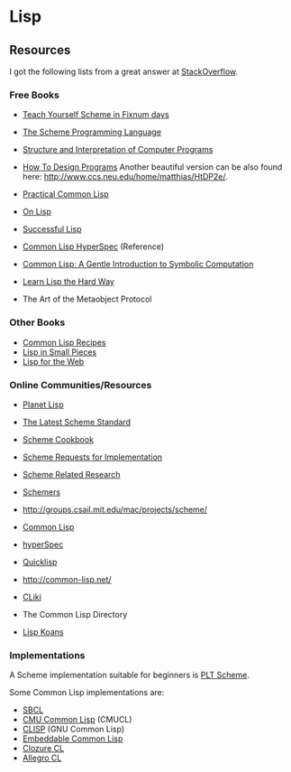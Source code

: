 Lisp
====

Resources
---------

I got the following lists from a great answer at [StackOverflow][so-answer].

[so-answer]:	http://stackoverflow.com/questions/2241111/lisp-community-quality-tutorials-resources

### Free Books

 - [Teach Yourself Scheme in Fixnum days][fixnum]
 - [The Scheme Programming Language][scheme]
 - [Structure and Interpretation of Computer Programs][sicp]
 - [How To Design Programs][htdp]
   Another beautiful version can be also found here:
   <http://www.ccs.neu.edu/home/matthias/HtDP2e/>.

 - [Practical Common Lisp][practical-clisp]
 - [On Lisp][on-lisp]
 - [Successful Lisp](http://www.psg.com/~dlamkins/sl/)
 - [Common Lisp HyperSpec][clisp-spec] (Reference)
 - [Common Lisp: A Gentle Introduction to Symbolic Computation][clisp-gentle]
 - [Learn Lisp the Hard Way](http://learnlispthehardway.org/)
 - The Art of the Metaobject Protocol

### Other Books

 - [Common Lisp Recipes](http://weitz.de/cl-recipes/)
 - [Lisp in Small Pieces](https://www.amazon.com/Lisp-Small-Pieces-Christian-Queinnec/dp/0521545668)
 - [Lisp for the Web](https://leanpub.com/lispweb)

### Online Communities/Resources

 - [Planet Lisp](http://planet.lisp.org/)
 - [The Latest Scheme Standard][scheme-standard]
 - [Scheme Cookbook][scheme-cookbook]
 - [Scheme Requests for Implementation][scheme-requests]
 - [Scheme Related Research][scheme-research]
 - [Schemers](http://www.schemers.org)
 - <http://groups.csail.mit.edu/mac/projects/scheme/>
 - [Common Lisp](http://lisp-lang.org/)
 - [hyperSpec](http://hyperspec.r-forge.r-project.org/)
 - [Quicklisp](https://www.quicklisp.org/)

 - <http://common-lisp.net/>
 - [CLiki](http://www.cliki.net/)
 - The Common Lisp Directory

 - [Lisp Koans](https://github.com/google/lisp-koans)

### Implementations

A Scheme implementation suitable for beginners is [PLT Scheme](http://www.plt-scheme.org/).

Some Common Lisp implementations are:

 - [SBCL](http://www.sbcl.org/)
 - [CMU Common Lisp](https://www.cons.org/cmucl/) (CMUCL)
 - [CLISP](http://clisp.cons.org/) (GNU Common Lisp)
 - [Embeddable Common Lisp](https://common-lisp.net/project/ecl/)
 - [Clozure CL](http://www.clozure.com/clozurecl.html)
 - [Allegro CL](http://www.franz.com/products/allegrocl/)


[fixnum]:	http://download.plt-scheme.org/doc/205/pdf/t-y-scheme.pdf
[scheme]:	http://www.scheme.com/tspl4/
[sicp]:		http://mitpress.mit.edu/sicp/
[htdp]:		http://htdp.org/

[scheme-standard]:	http://www.r6rs.org/
[scheme-cookbook]:	http://schemecookbook.org/
[scheme-requests]:	http://srfi.schemers.org/
[scheme-research]:	http://library.readscheme.org/

[practical-clisp]:	http://www.gigamonkeys.com/book/
[on-lisp]:		http://www.paulgraham.com/onlisp.html
[clisp-spec]:		http://www.lispworks.com/documentation/HyperSpec/Front/
[clisp-gentle]:		http://www.cs.cmu.edu/~dst/LispBook/
